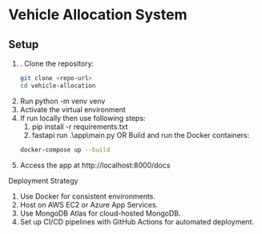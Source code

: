 # Vehicle Allocation System

## Setup

1. . Clone the repository:
   ```bash
   git clone <repo-url>
   cd vehicle-allocation

3. Run python -m venv venv 
4. Activate the virtual environment
4. If run locally then use following steps:
    1. pip install -r requirements.txt
    2. fastapi run .\app\main.py
   OR Build and run the Docker containers:
   ```bash
   docker-compose up --build

5. Access the app at http://localhost:8000/docs

Deployment Strategy
1. Use Docker for consistent environments.
2. Host on AWS EC2 or Azure App Services.
3. Use MongoDB Atlas for cloud-hosted MongoDB.
4. Set up CI/CD pipelines with GitHub Actions for automated deployment.